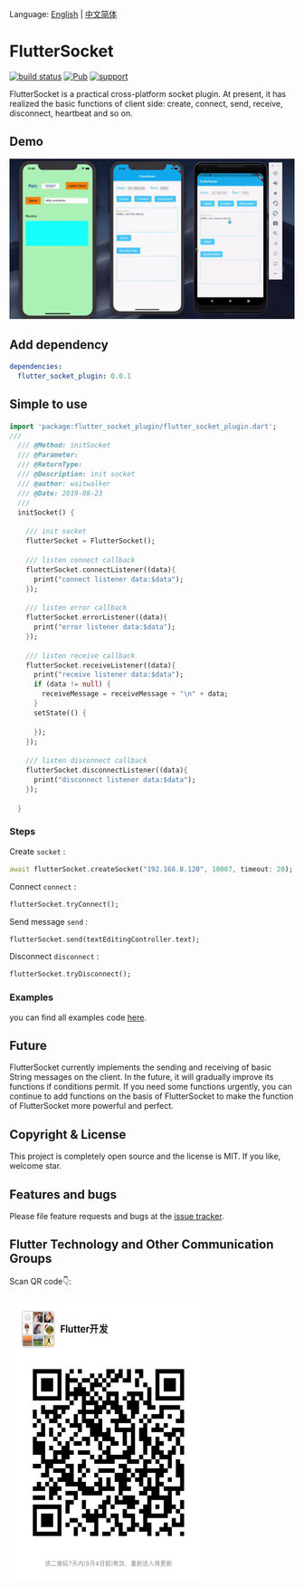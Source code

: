 

Language: [English](README.md) | [中文简体](README-ZH.md)

# FlutterSocket

[![build status](https://img.shields.io/travis/flutterchina/dio/vm.svg?style=flat-square)](https://waitwalker.cn/2019/08/15/%E4%BA%A4%E6%B5%81%E7%BE%A4%E7%BB%84/)
[![Pub](https://img.shields.io/pub/v/flutter_socket_plugin.svg?style=flat-square)](https://pub.dartlang.org/packages/flutter_socket_plugin)
[![support](https://img.shields.io/badge/platform-flutter%7Cdart%20vm-ff69b4.svg?style=flat-square)](https://waitwalker.cn/2019/08/15/%E4%BA%A4%E6%B5%81%E7%BE%A4%E7%BB%84/)


FlutterSocket is a practical cross-platform socket plugin. At present, it has realized the basic functions of client side: create, connect, send, receive, disconnect, heartbeat and so on.

## Demo 

![Demo](https://github.com/waitwalker/Resources/blob/master/Flutter/FlutterSocket/FlutterSocket.gif?raw=true)

## Add dependency

```yaml
dependencies:
  flutter_socket_plugin: 0.0.1  
```

## Simple to use

```dart
import 'package:flutter_socket_plugin/flutter_socket_plugin.dart';
///
  /// @Method: initSocket
  /// @Parameter:
  /// @ReturnType:
  /// @Description: init socket
  /// @author: waitwalker
  /// @Date: 2019-08-23
  ///
  initSocket() {
    
    /// init socket
    flutterSocket = FlutterSocket();

    /// listen connect callback
    flutterSocket.connectListener((data){
      print("connect listener data:$data");
    });

    /// listen error callback
    flutterSocket.errorListener((data){
      print("error listener data:$data");
    });

    /// listen receive callback
    flutterSocket.receiveListener((data){
      print("receive listener data:$data");
      if (data != null) {
        receiveMessage = receiveMessage + "\n" + data;
      }
      setState(() {

      });
    });

    /// listen disconnect callback
    flutterSocket.disconnectListener((data){
      print("disconnect listener data:$data");
    });

  }
```


### Steps

Create `socket` :

```dart
await flutterSocket.createSocket("192.168.8.120", 10007, timeout: 20);
```

Connect `connect` :

```dart
flutterSocket.tryConnect();
```

Send message `send` :

```dart
flutterSocket.send(textEditingController.text);
```

Disconnect `disconnect` :

```dart
flutterSocket.tryDisconnect();
```


### Examples

you can find all examples code [here](https://github.com/waitwalker/flutter_socket_plugin/tree/master/example).

## Future

FlutterSocket currently implements the sending and receiving of basic String messages on the client. In the future, it will gradually improve its functions if conditions permit. If you need some functions urgently, you can continue to add functions on the basis of FlutterSocket to make the function of FlutterSocket more powerful and perfect.

## Copyright & License

This project is completely open source and the license is MIT. If you like, welcome star.

## Features and bugs

Please file feature requests and bugs at the [issue tracker][tracker].

[tracker]: https://github.com/waitwalker/flutter_socket_plugin/issues

## Flutter Technology and Other Communication Groups

Scan QR code👇:

<img src="https://github.com/waitwalker/Resources/blob/master/Flutter/group/flutter_development_0904.JPG?raw=true" width="350" height="500" align=center />

